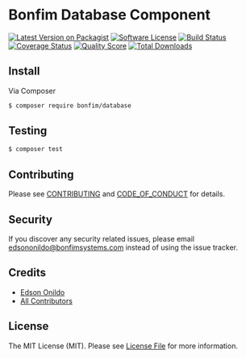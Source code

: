 # Bonfim Database Component

[![Latest Version on Packagist][ico-version]][link-packagist]
[![Software License][ico-license]](LICENSE.md)
[![Build Status][ico-travis]][link-travis]
[![Coverage Status][ico-scrutinizer]][link-scrutinizer]
[![Quality Score][ico-code-quality]][link-code-quality]
[![Total Downloads][ico-downloads]][link-downloads]

## Install

Via Composer

``` bash
$ composer require bonfim/database
```

## Testing

``` bash
$ composer test
```

## Contributing

Please see [CONTRIBUTING](CONTRIBUTING.md) and [CODE_OF_CONDUCT](CODE_OF_CONDUCT.md) for details.

## Security

If you discover any security related issues, please email edsononildo@bonfimsystems.com instead of using the issue tracker.

## Credits

- [Edson Onildo][link-author]
- [All Contributors][link-contributors]

## License

The MIT License (MIT). Please see [License File](LICENSE.md) for more information.

[ico-version]: https://img.shields.io/packagist/v/bonfim/database.svg?style=flat-square
[ico-license]: https://img.shields.io/badge/license-MIT-brightgreen.svg?style=flat-square
[ico-travis]: https://img.shields.io/travis/BonfimSystems/Database/master.svg?style=flat-square
[ico-scrutinizer]: https://img.shields.io/scrutinizer/coverage/g/BonfimSystems/Database.svg?style=flat-square
[ico-code-quality]: https://img.shields.io/scrutinizer/g/BonfimSystems/Database.svg?style=flat-square
[ico-downloads]: https://img.shields.io/packagist/dt/BonfimSystems/Database.svg?style=flat-square

[link-packagist]: https://packagist.org/packages/bonfim/database
[link-travis]: https://travis-ci.org/BonfimSystems/Database
[link-scrutinizer]: https://scrutinizer-ci.com/g/BonfimSystems/Database/code-structure
[link-code-quality]: https://scrutinizer-ci.com/g/BonfimSystems/Database
[link-downloads]: https://packagist.org/packages/BonfimSystems/Database
[link-author]: https://github.com/EdsonOnildoJR
[link-contributors]: ../../contributors
